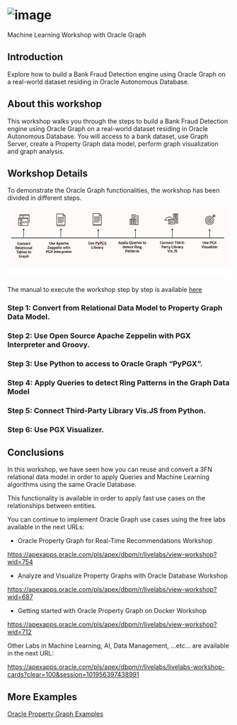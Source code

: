 # ![image](https://user-images.githubusercontent.com/3032622/111877257-c2276100-89a2-11eb-9ab1-e78d63f9114f.png)

Machine Learning Workshop with Oracle Graph


## Introduction
Explore how to build a Bank Fraud Detection engine using Oracle Graph on a real-world dataset residing in Oracle Autonomous Database.


## About this workshop 

This workshop walks you through the steps to build a Bank Fraud Detection engine using Oracle Graph on a real-world dataset residing in Oracle Autonomous Database. You will access to a bank dataset, use Graph Server, create a Property Graph data model, perform graph visualization and graph analysis.

## Workshop Details

To demonstrate the Oracle Graph functionalities, the workshop has been divided in different steps.

![Step By Step](images/stepbystep.png)


<p>The manual to execute the workshop step by step is available
<a href="https://github.com/operard/mlgraph/blob/main/doc/WORKSHOP_MLGraph.pdf">here</a>
</p>

### Step 1: Convert from Relational Data Model to Property Graph Data Model.



### Step 2: Use Open Source Apache Zeppelin with PGX Interpreter and Groovy.


### Step 3: Use Python to access to Oracle Graph “PyPGX”.


### Step 4: Apply Queries to detect Ring Patterns in the Graph Data Model


### Step 5: Connect Third-Party Library Vis.JS from Python.


### Step 6: Use PGX Visualizer.


## Conclusions

<p>In this workshop, we have seen how you can reuse and convert a 3FN relational data model in order to apply Queries and Machine Learning algorithms using the same Oracle Database.</p>
<p>This functionality is available in order to apply fast use cases on the relationships between entities.</p>
<p>You can continue to implement Oracle Graph use cases using the free labs available in the next URLs:</p>
<ul>
<li><p>Oracle Property Graph for Real-Time Recommendations Workshop</p></li>
</ul>
<p><a href="https://apexapps.oracle.com/pls/apex/dbpm/r/livelabs/view-workshop?wid=754">https://apexapps.oracle.com/pls/apex/dbpm/r/livelabs/view-workshop?wid=754</a></p>
<ul>
<li><p>Analyze and Visualize Property Graphs with Oracle Database Workshop</p></li>
</ul>
<p><a href="https://apexapps.oracle.com/pls/apex/dbpm/r/livelabs/view-workshop?wid=687">https://apexapps.oracle.com/pls/apex/dbpm/r/livelabs/view-workshop?wid=687</a></p>
<ul>
<li><p>Getting started with Oracle Property Graph on Docker Workshop</p></li>
</ul>
<p><a href="https://apexapps.oracle.com/pls/apex/dbpm/r/livelabs/view-workshop?wid=712">https://apexapps.oracle.com/pls/apex/dbpm/r/livelabs/view-workshop?wid=712</a></p>
<p>Other Labs in Machine Learning, AI, Data Management, …etc… are available in the next URL:</p>
<p><a href="https://apexapps.oracle.com/pls/apex/dbpm/r/livelabs/livelabs-workshop-cards?clear=100&amp;session=101956397438991">https://apexapps.oracle.com/pls/apex/dbpm/r/livelabs/livelabs-workshop-cards?clear=100&amp;session=101956397438991</a></p>

## More Examples

<p><a href="https://github.com/oracle/pgx-samples/blob/master/README.md">Oracle Property Graph Examples</a></p>
